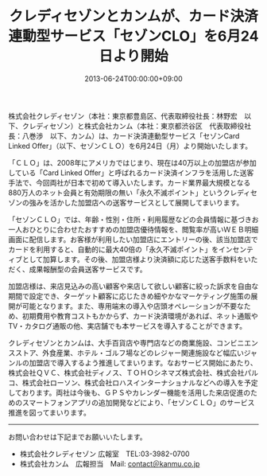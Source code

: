 ﻿---
title: "クレディセゾンとカンムが、カード決済連動型サービス「セゾンCLO」を6月24日より開始"
date: 2013-06-24T00:00:00+09:00
keywords: "CLO,CardLinkedOffer,Offers,Offer,オファー,クーポン,マーケティングツール,ビッグデータ,データマイニング,決済情報,クレジットカード決済,カード決済,カンム,Kanmu"
path: "/news/20130624-saison-clo/"
draft: false
---

株式会社クレディセゾン（本社：東京都豊島区、代表取締役社長：林野宏　以下、クレディセゾン）と株式会社カンム（本社：東京都渋谷区　代表取締役社長：八巻渉　以下、カンム）は、カード決済連動型サービス「セゾンCard Linked Offer」（以下、セゾンＣＬＯ）を6月24日（月）より開始いたします。  

「ＣＬＯ」は、2008年にアメリカではじまり、現在は40万以上の加盟店が参加している「Card Linked Offer」と呼ばれるカード決済インフラを活用した送客手法で、今回両社が日本で初めて導入いたします。カード業界最大規模となる880万人のネット会員と有効期限の無い「永久不滅ポイント」というクレディセゾンの強みを活かした加盟店への送客サービスとして展開してまいります。  

「セゾンＣＬＯ」では、年齢・性別・住所・利用履歴などの会員情報に基づきお一人おひとりに合わせたおすすめの加盟店優待情報を、閲覧率が高いＷＥＢ明細画面に配信します。お客様が利用したい加盟店にエントリーの後、該当加盟店でカードを利用すると、自動的に最大40倍の「永久不滅ポイント」をインセンティブとして加算します。その後、加盟店様より決済額に応じた送客手数料をいただく、成果報酬型の会員送客サービスです。  

加盟店様は、来店見込みの高い顧客や来店して欲しい顧客に絞った訴求を自由な期間で設定でき、ターゲット顧客に応じたきめ細やかなマーケティング施策の展開が可能となります。また、専用端末の導入や店頭オペレーションが不要なため、初期費用や教育コストもかからず、カード決済環境があれば、ネット通販やTV・カタログ通販の他、実店舗でも本サービスを導入することができます。  

クレディセゾンとカンムは、大手百貨店や専門店などの商業施設、コンビニエンスストア、外食産業、ホテル・ゴルフ場などのレジャー関連施設など幅広いジャンルの加盟店で導入するよう推進してまいります。なおサービス開始にあたり、株式会社ＱＶＣ、株式会社ディノス、ＴＯＨＯシネマズ株式会社、株式会社パルコ、株式会社ローソン、株式会社ロハスインターナショナルなどへの導入を予定しております。両社は今後も、ＧＰＳやカレンダー機能を活用した来店促進のためのスマートフォンアプリの追加開発などにより、「セゾンＣＬＯ」のサービス推進を図ってまいります。  

---

お問い合わせは下記までお願いいたします。  

- 株式会社クレディセゾン 広報室　TEL:03-3982-0700  
- 株式会社カンム　広報担当　Mail: [contact＠kanmu.co.jp](mailto:contact@kanmu.co.jp)
